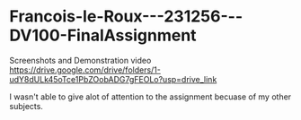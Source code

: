 # Francois-le-Roux---231256---DV100-FinalAssignment


Screenshots and Demonstration video
https://drive.google.com/drive/folders/1-udY8dULk45oTce1PbZOobADG7gFEOLo?usp=drive_link














I wasn't able to give alot of attention to the assignment becuase of my other subjects.
